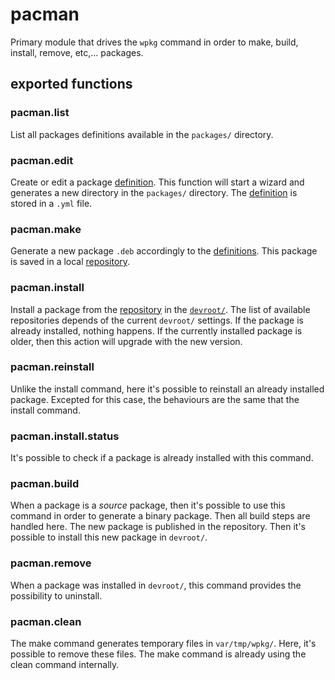 # pacman

Primary module that drives the `wpkg` command in order to make, build, install,
remove, etc,... packages.

## exported functions

### pacman.list

List all packages definitions available in the `packages/` directory.

### pacman.edit

Create or edit a package [definition][2]. This function will start a wizard and
generates a new directory in the `packages/` directory. The [definition][2] is
stored in a `.yml` file.

### pacman.make

Generate a new package `.deb` accordingly to the [definitions][2]. This package
is saved in a local [repository][3].

### pacman.install

Install a package from the [repository][3] in the [`devroot/`][1]. The list of
available repositories depends of the current `devroot/` settings. If the
package is already installed, nothing happens. If the currently installed
package is older, then this action will upgrade with the new version.

### pacman.reinstall

Unlike the install command, here it's possible to reinstall an already
installed package. Excepted for this case, the behaviours are the same that
the install command.

### pacman.install.status

It's possible to check if a package is already installed with this command.

### pacman.build

When a package is a *source* package, then it's possible to use this
command in order to generate a binary package. Then all build steps are
handled here. The new package is published in the repository. Then it's
possible to install this new package in `devroot/`.

### pacman.remove

When a package was installed in `devroot/`, this command provides the
possibility to uninstall.

### pacman.clean

The make command generates temporary files in `var/tmp/wpkg/`. Here, it's
possible to remove these files. The make command is already using the clean
command internally.


[1]: pacman.devroot.md
[2]: pacman.definition.md
[3]: pacman.repository.md
